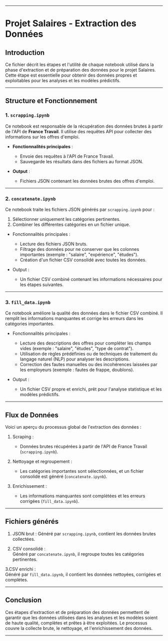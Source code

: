 
---

# Projet Salaires - Extraction des Données

## Introduction
Ce fichier décrit les étapes et l'utilité de chaque notebook utilisé dans la phase d'extraction et de préparation des données pour le projet Salaires. Cette étape est essentielle pour obtenir des données propres et exploitables pour les analyses et les modèles prédictifs.

---

## Structure et Fonctionnement

### 1. `scrapping.ipynb`
Ce notebook est responsable de la récupération des données brutes à partir de l'API de **France Travail**. Il utilise des requêtes API pour collecter des informations sur les offres d'emploi.

- **Fonctionnalités principales** :
  - Envoie des requêtes à l'API de France Travail.
  - Sauvegarde les résultats dans des fichiers au format JSON.

- **Output** :
  - Fichiers JSON contenant les données brutes des offres d'emploi.

---

### 2. `concatenate.ipynb`
Ce notebook traite les fichiers JSON générés par `scrapping.ipynb` pour :
1. Sélectionner uniquement les catégories pertinentes.
2. Combiner les différentes catégories en un fichier unique.

- Fonctionnalités principales :
  - Lecture des fichiers JSON bruts.
  - Filtrage des données pour ne conserver que les colonnes importantes (exemple : "salaire", "expérience", "études").
  - Création d'un fichier CSV consolidé avec toutes les données.

- Output :
  - Un fichier CSV combiné contenant les informations nécessaires pour les étapes suivantes.

---

### 3. `fill_data.ipynb`
Ce notebook améliore la qualité des données dans le fichier CSV combiné. Il remplit les informations manquantes et corrige les erreurs dans les catégories importantes.

- Fonctionnalités principales :
  - Lecture des descriptions des offres pour compléter les champs vides (exemple : "salaire", "études", "type de contrat").
  - Utilisation de règles prédéfinies ou de techniques de traitement du langage naturel (NLP) pour analyser les descriptions.
  - Correction des fautes manuelles ou des incohérences laissées par les employeurs (exemple : fautes de frappe, doublons).
  
- Output :
  - Un fichier CSV propre et enrichi, prêt pour l'analyse statistique et les modèles prédictifs.

---

## Flux de Données

Voici un aperçu du processus global de l'extraction des données :

1. Scraping :
   - Données brutes récupérées à partir de l'API de France Travail (`scrapping.ipynb`).

2. Nettoyage et regroupement :
   - Les catégories importantes sont sélectionnées, et un fichier consolidé est généré (`concatenate.ipynb`).

3. Enrichissement :
   - Les informations manquantes sont complétées et les erreurs corrigées (`fill_data.ipynb`).

---

## Fichiers générés

1. JSON brut : 
   Généré par `scrapping.ipynb`, contient les données brutes collectées.

2. CSV consolidé :  
   Généré par `concatenate.ipynb`, il regroupe toutes les catégories pertinentes.

3.CSV enrichi :  
   Généré par `fill_data.ipynb`, il contient les données nettoyées, corrigées et complètes.

---

## Conclusion
Ces étapes d'extraction et de préparation des données permettent de garantir que les données utilisées dans les analyses et les modèles soient de haute qualité, complètes et prêtes à être exploitées. Le processus couvre la collecte brute, le nettoyage, et l'enrichissement des données.

---